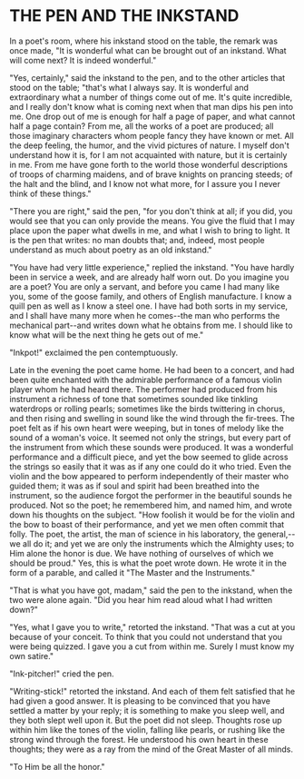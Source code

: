 # THE PEN AND THE INKSTAND

In a poet's room, where his inkstand stood on the table, the
remark was once made, "It is wonderful what can be brought out of an
inkstand. What will come next? It is indeed wonderful."

"Yes, certainly," said the inkstand to the pen, and to the other
articles that stood on the table; "that's what I always say. It is
wonderful and extraordinary what a number of things come out of me.
It's quite incredible, and I really don't know what is coming next
when that man dips his pen into me. One drop out of me is enough for
half a page of paper, and what cannot half a page contain? From me,
all the works of a poet are produced; all those imaginary characters
whom people fancy they have known or met. All the deep feeling, the
humor, and the vivid pictures of nature. I myself don't understand how
it is, for I am not acquainted with nature, but it is certainly in me.
From me have gone forth to the world those wonderful descriptions of
troops of charming maidens, and of brave knights on prancing steeds;
of the halt and the blind, and I know not what more, for I assure
you I never think of these things."

"There you are right," said the pen, "for you don't think at
all; if you did, you would see that you can only provide the means.
You give the fluid that I may place upon the paper what dwells in
me, and what I wish to bring to light. It is the pen that writes: no
man doubts that; and, indeed, most people understand as much about
poetry as an old inkstand."

"You have had very little experience," replied the inkstand.
"You have hardly been in service a week, and are already half worn
out. Do you imagine you are a poet? You are only a servant, and before
you came I had many like you, some of the goose family, and others
of English manufacture. I know a quill pen as well as I know a steel
one. I have had both sorts in my service, and I shall have many more
when he comes--the man who performs the mechanical part--and writes
down what he obtains from me. I should like to know what will be the
next thing he gets out of me."

"Inkpot!" exclaimed the pen contemptuously.

Late in the evening the poet came home. He had been to a
concert, and had been quite enchanted with the admirable performance
of a famous violin player whom he had heard there. The performer had
produced from his instrument a richness of tone that sometimes sounded
like tinkling waterdrops or rolling pearls; sometimes like the birds
twittering in chorus, and then rising and swelling in sound like the
wind through the fir-trees. The poet felt as if his own heart were
weeping, but in tones of melody like the sound of a woman's voice.
It seemed not only the strings, but every part of the instrument
from which these sounds were produced. It was a wonderful
performance and a difficult piece, and yet the bow seemed to glide
across the strings so easily that it was as if any one could do it who
tried. Even the violin and the bow appeared to perform independently
of their master who guided them; it was as if soul and spirit had been
breathed into the instrument, so the audience forgot the performer
in the beautiful sounds he produced. Not so the poet; he remembered
him, and named him, and wrote down his thoughts on the subject. "How
foolish it would be for the violin and the bow to boast of their
performance, and yet we men often commit that folly. The poet, the
artist, the man of science in his laboratory, the general,--we all
do it; and yet we are only the instruments which the Almighty uses; to
Him alone the honor is due. We have nothing of ourselves of which we
should be proud." Yes, this is what the poet wrote down. He wrote it
in the form of a parable, and called it "The Master and the
Instruments."

"That is what you have got, madam," said the pen to the
inkstand, when the two were alone again. "Did you hear him read
aloud what I had written down?"

"Yes, what I gave you to write," retorted the inkstand. "That
was a cut at you because of your conceit. To think that you could
not understand that you were being quizzed. I gave you a cut from
within me. Surely I must know my own satire."

"Ink-pitcher!" cried the pen.

"Writing-stick!" retorted the inkstand. And each of them felt
satisfied that he had given a good answer. It is pleasing to be
convinced that you have settled a matter by your reply; it is
something to make you sleep well, and they both slept well upon it.
But the poet did not sleep. Thoughts rose up within him like the
tones of the violin, falling like pearls, or rushing like the strong
wind through the forest. He understood his own heart in these
thoughts; they were as a ray from the mind of the Great Master of all
minds.

"To Him be all the honor."




